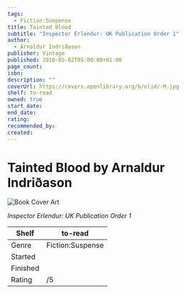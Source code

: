 ```yaml
---
tags:
  - Fiction:Suspense
title: Tainted Blood
subtitle: "Inspector Erlendur: UK Publication Order 1"
author:
  - Arnaldur Indriðason
publisher: Vintage
published: 2010-05-02T05:00:00+01:00
page_count:
isbn:
description: ""
coverUrl: https://covers.openlibrary.org/b/olid/-M.jpg
shelf: to-read
owned: true
start_date:
end_date:
rating:
recommended_by:
created:
---
```


# Tainted Blood by Arnaldur Indriðason

![Book Cover Art](https://covers.openlibrary.org/b/olid/-M.jpg)

_Inspector Erlendur: UK Publication Order 1_

| Shelf | to-read |
| --- | --- |
| Genre | Fiction:Suspense |
| Started |  |
| Finished |  |
| Rating | /5 |

